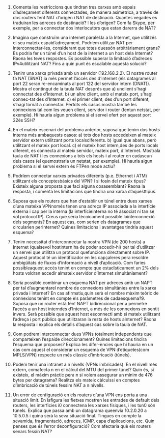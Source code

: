 1. Comenta les restriccions que tindran tres xarxes amb espais d’adreçament diferents connectades, de manera asimètrica, a través de dos routers fent NAT d’origen i NAT de destinació. Quantes vegades es traduiran les adreces de destinació? I les d’origen? Com fa Skype, per exemple, per a connectar dos interlocutors que estan darerra de NAT?



2. Imagina que construïm una internet paralel.la a la Internet, que utilitzés el seu mateix espaid’adreçament. Podríem utilitzar NAT per interconnectar-les, considerant que totes duessón arbitràriament grans? Es podria fer un túnel d’un host de la internet a un host dela Internet? Raona les teves respostes. Es possible superar la limitació d’adreces IPv4utilitzant NAT? Fins a quin punt és escalable aquesta solució?



3. Tenim una xarxa privada amb un servidor (192.168.2.2). El nostre router fa NAT (SNAT) ia més permet l’accés des d’Internet (els datagrames al port 22 seran re-encaminats al port 122 del servidor intern (DNAT)). Mostra el contingut de la taula NAT després que a) unclient s’hagi connectat des d’Internet. b) un altre client, amb el mateix port, s’hagi connec-tat des d’Internet. c) el primer client, des d’un port diferent, s’hagi tornat a connectar. Pertots els casos mostra també les connexions tal com les veuen client, servidor i router (fentun netstat, per exemple). Hi hauria algun problema si el servei ofert per aquest port 22és SSH?
4. En el mateix escenari del problema anterior, suposa que tenim dos hosts interns més ambaquests casos: a) tots dos hosts accedeixen al mateix servidor extern utilitzant ports localsdiferents. b) igual que abans, però utilitzant el mateix port local. c) el mateix host intern,des de ports locals diferent, es connecta al mateix servidor, mateix port, d’Internet. Mostrala taula de NAT i les connexions a tots els hosts i al router en cadascun dels casos (el quemostraria un netstat, per exemple). Hi hauria algun problema si el servei extern és FTPen mode actiu?



5. Podríem connectar xarxes privades diferents (p.e. Ethernet i ATM) utilitzant els conceptesbàsics del VPN? I si fosin del mateix tipus? Existeix alguna proposta que faci alguna cosasemblant? Raona la resposta, i comenta les limitacions que tindria una xarxa d’aquesttipus.
6. Suposa que els routers que han d’establir un túnel entre dues xarxes d’una mateixa VPNnomés tenen una adreça IP associada a la interfície externa i cap per la interna (la interfícieinterna no té associat ni tan se vol protocol IP). Creus que seria tècnicament possible lainterconnexió dels segments? En aquest cas, com serien els datagrames que circularien perInternet? Quines limitacions i avantatges tindria aquest esquema?



7. Tenim necessitat d’interconnectar la nostra VPN (de 200 hosts) a Internet (qualsevol hostintern ha de poder accedir-hi) per tal d’utilitzar un servei que utilitza un protocol quefunciona directament sobre IP. Aquest protocol té un identificador en les capçaleres pera resoldre ambigüitats de fluxos d’informació a nivell d’aplicació. Com faries possibleaquest accés tenint en compte que estadísticament un 2% dels hosts voldran accedir almateix servidor d’Internet simultàniament?



8. Seria possible combinar un esquema NAT per adreces amb un NAPT per tal d’augmentarel nombre de connexions simultànies entre la xarxa privada i Internet? En cas afirmatiu,quin serà el nombre màxim teòric de connexions tenint en compte els paràmetres de cadaesquema?9. Suposa que un router està fent NAPT bidireccional per a permetre l’accés a un host interndes d’Internet, a més de les connexions en sentit invers. Serà possible que aquest host esconnecti amb si mateix utilitzant l’adreça i port públics que utilitzaran la resta de hosts aInternet? Raona la resposta i explica els detalls d’aquest cas sobre la taula de NAT.



10. Com podrem interconnectar dues VPNs totalment independents que comparteixen l’espaide direccionament? Quines limitacions tindira l’esquema que proposes? Explica les difer-ències que hi hauria en un cas com aquest el considerar un esquema de VPN d’etiquetes(com MPLS/VPN) respecte un més clàssic d’imbricació (túnels).



11. Podem tenir una intranet a n nivells (VPNs imbricades). En el nivell més extern, comafecta n en el càlcul del MTU del primer túnel? Quin és, si existeix, el màxim pràctic pera n si volem assegurar un mínim de 476 bytes per datagrama? Realitza els mateix càlculssi en comptes d’imbricació de túnels fessim NAT a n nivells.



12. Un error de configuració en els routers d’una VPN ens porta a una situació límit. En lafigura les fletxes mostren les entrades de default dels routers, les interficies i0 connectena les xarxes físiques, i les tun0 són túnels. Explica que passa amb un datagrama queenvia 10.2.0.20 a 10.5.0.5 i quina serà la seva situació final. Tingues en compte la sevamida, fragmentació, adreces, ICMP, capa d’aplicacions, etc. Quin penses que és l’error deconfiguració? Com afectaria què els routers senars fessin NAT?


